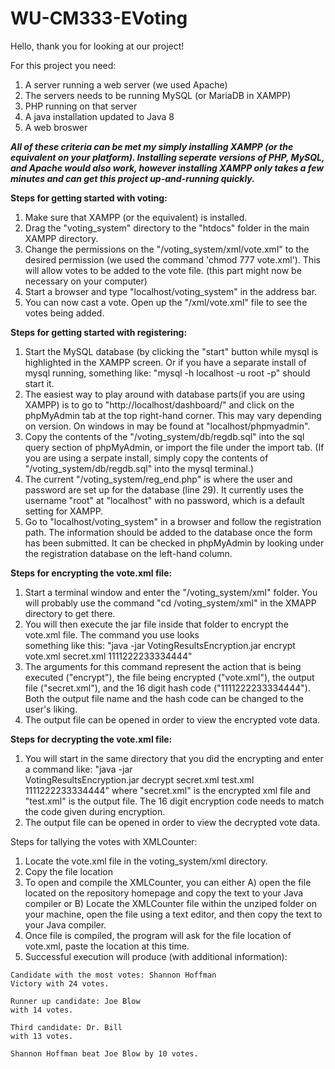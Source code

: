 # WU-CM333-EVoting

Hello, thank you for looking at our project!

For this project you need:
  1. A server running a web server (we used Apache)
  2. The servers needs to be running MySQL (or MariaDB in XAMPP)
  3. PHP running on that server
  4. A java installation updated to Java 8
  5. A web broswer
  
***All of these criteria can be met my simply installing XAMPP (or the equivalent on your platform). Installing seperate versions of PHP, MySQL, and Apache would also work, however installing XAMPP only takes a few minutes and can get this project up-and-running quickly.***

**Steps for getting started with voting:**
  1. Make sure that XAMPP (or the equivalent) is installed.
  2. Drag the "voting_system" directory to the "htdocs" folder in the main XAMPP directory.
  3. Change the permissions on the "/voting_system/xml/vote.xml" to the desired permission (we used the command 'chmod 777 
  vote.xml'). This will allow votes to be added to the vote file. (this part might now be necessary on your computer)
  4. Start a browser and type "localhost/voting_system" in the address bar.
  5. You can now cast a vote. Open up the "/xml/vote.xml" file to see the votes being added.

**Steps for getting started with registering:**
  1. Start the MySQL database (by clicking the "start" button while mysql is highlighted in the XAMPP screen. Or if you 
  have a  separate install of mysql running, something like: "mysql -h localhost -u root -p" should start it.
  2. The easiest way to play around with database parts(if you are using XAMPP) is to go to "http://localhost/dashboard/" 
  and click on the phpMyAdmin tab at the top right-hand corner. This may vary depending on version. On windows in may be found 
  at "localhost/phpmyadmin".
  3. Copy the contents of the "/voting_system/db/regdb.sql" into the sql query section of phpMyAdmin, or import the file 
  under the import tab. (If you are using a serpate install, simply copy the contents of "/voting_system/db/regdb.sql" into the 
  mysql terminal.)
  4. The current "/voting_system/reg_end.php" is where the user and password are set up for the database (line 29). It 
  currently uses the username "root" at "localhost" with no password, which is a default setting for XAMPP.
  5. Go to "localhost/voting_system" in a browser and follow the registration path. The information should be added to the 
  database once the form has been submitted. It can be checked in phpMyAdmin by looking under the registration database on 
  the left-hand column.

**Steps for encrypting the vote.xml file:**

  1. Start a terminal window and enter the "/voting_system/xml" folder. 
  You will probably use the command "cd /voting_system/xml" in the XMAPP directory to get there.
  2. You will then execute the jar file inside that folder to encrypt the vote.xml file. The command you use looks    
  something like this: "java -jar VotingResultsEncryption.jar encrypt vote.xml secret.xml 1111222233334444"
  3. The arguments for this command represent the action that is being executed ("encrypt"), the file being encrypted 
  ("vote.xml"), the output file ("secret.xml"), and the 16 digit hash code ("1111222233334444"). Both the output file 
  name and the hash code can be changed to the user's liking.
  4. The output file can be opened in order to view the encrypted vote data.

**Steps for decrypting the vote.xml file:**
  
  1. You will start in the same directory that you did the encrypting and enter a command like: "java -jar    
  VotingResultsEncryption.jar decrypt secret.xml test.xml 1111222233334444" where "secret.xml" is the encrypted xml file 
  and "test.xml" is the output file. The 16 digit encryption code needs to match the code given during encryption.
  2. The output file can be opened in order to view the decrypted vote data.

Steps for tallying the votes with XMLCounter:

  1. Locate the vote.xml file in the voting_system/xml directory.
  2. Copy the file location
  3. To open and compile the XMLCounter, you can either A) open the file located on the repository homepage and copy the text to your Java compiler or B) Locate the XMLCounter file within the unziped folder on your machine, open the file using a text editor, and then copy the text to your Java compiler.
  4. Once file is compiled, the program will ask for the file location of vote.xml, paste the location at this time.
  5. Successful execution will produce (with additional information):
  
    Candidate with the most votes: Shannon Hoffman
    Victory with 24 votes.

    Runner up candidate: Joe Blow
    with 14 votes.

    Third candidate: Dr. Bill
    with 13 votes.

    Shannon Hoffman beat Joe Blow by 10 votes.
